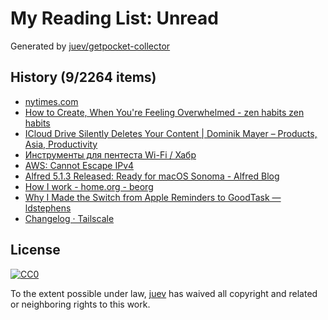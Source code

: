 # My Reading List: Unread

Generated by [juev/getpocket-collector](https://github.com/juev/getpocket-collector)

## History (9/2264 items)

- [nytimes.com](https://www.nytimes.com/2023/09/17/opinion/sports-zen-mental-subtraction.html)
- [How to Create, When You're Feeling Overwhelmed - zen habits zen habits](https://zenhabits.net/chaos-creating/)
- [ICloud Drive Silently Deletes Your Content | Dominik Mayer – Products, Asia, Productivity](https://www.dominikmayer.com/2023/09/icloud-drive-silently-deletes-your-content/)
- [Инструменты для пентеста Wi-Fi / Хабр](https://habr.com/ru/articles/762232/)
- [AWS: Cannot Escape IPv4](https://tty.neveragain.de/2023/09/21/aws-cannot-escape-ipv4.html)
- [Alfred 5.1.3 Released: Ready for macOS Sonoma - Alfred Blog](https://www.alfredapp.com/blog/releases/alfred-5-1-3-ready-for-macos-sonoma/)
- [How I work - home.org - beorg](https://beorgapp.com/blog/home-org/)
- [Why I Made the Switch from Apple Reminders to GoodTask — ldstephens](https://ldstephens.me/why-i-made-the-switch-from-apple-reminders-to-goodtask)
- [Changelog · Tailscale](https://tailscale.com/changelog/)

## License

[![CC0](https://mirrors.creativecommons.org/presskit/buttons/88x31/svg/cc-zero.svg)](https://creativecommons.org/publicdomain/zero/1.0/)

To the extent possible under law, [juev](https://github.com/juev) has waived all copyright and related or neighboring rights to this work.
